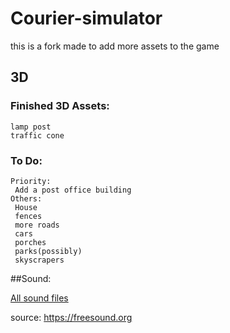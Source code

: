 # Courier-simulator
this is a fork made to add more assets to the game
## 3D
### Finished 3D Assets:
    lamp post
    traffic cone

### To Do:
    Priority:
     Add a post office building
    Others:
     House
     fences
     more roads
     cars
     porches
     parks(possibly)
     skyscrapers


##Sound:

[All sound files](sound_sugestion_links.md)

source:
https://freesound.org
